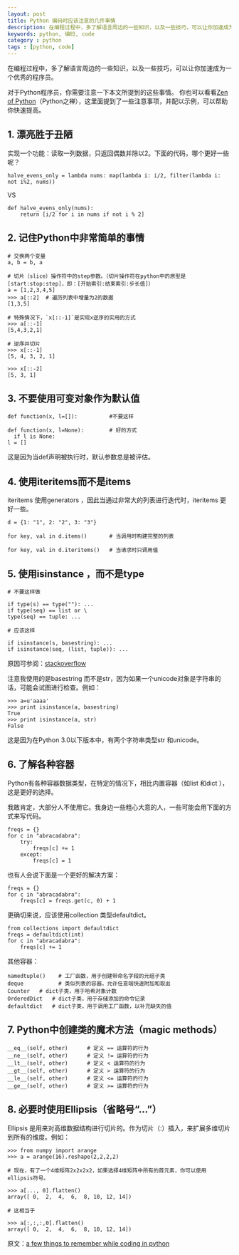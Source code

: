 ```yaml
---
layout: post
title: Python 编码时应该注意的几件事情
description: 在编程过程中，多了解语言周边的一些知识，以及一些技巧，可以让你加速成为一个优秀的程序员。对于Python程序员，你需要注意一下本文所提到的这些事情。
keywords: python, 编码, code
category : python
tags : [python, code]
---
```


在编程过程中，多了解语言周边的一些知识，以及一些技巧，可以让你加速成为一个优秀的程序员。 

对于Python程序员，你需要注意一下本文所提到的这些事情。
你也可以看看[Zen of Python](http://artifex.org/~hblanks/talks/2011/pep20_by_example.html)（Python之禅），这里面提到了一些注意事项，并配以示例，可以帮助你快速提高。 

## 1. 漂亮胜于丑陋 

实现一个功能：读取一列数据，只返回偶数并除以2。下面的代码，哪个更好一些呢？ 

    halve_evens_only = lambda nums: map(lambda i: i/2, filter(lambda i: not i%2, nums))

VS

    def halve_evens_only(nums):
        return [i/2 for i in nums if not i % 2]

## 2. 记住Python中非常简单的事情 

    # 交换两个变量
    a, b = b, a

    # 切片（slice）操作符中的step参数。（切片操作符在python中的原型是[start:stop:step]，即：[开始索引:结束索引:步长值]）
    a = [1,2,3,4,5]
    >>> a[::2]  # 遍历列表中增量为2的数据
    [1,3,5]

    # 特殊情况下，`x[::-1]`是实现x逆序的实用的方式
    >>> a[::-1]
    [5,4,3,2,1]

    # 逆序并切片
    >>> x[::-1]
    [5, 4, 3, 2, 1]

    >>> x[::-2]
    [5, 3, 1]

## 3. 不要使用可变对象作为默认值 

    def function(x, l=[]):          #不要这样

    def function(x, l=None):        # 好的方式
      if l is None:
    l = []

这是因为当def声明被执行时，默认参数总是被评估。 

## 4. 使用iteritems而不是items 

iteritems 使用generators ，因此当通过非常大的列表进行迭代时，iteritems 更好一些。 

    d = {1: "1", 2: "2", 3: "3"}

    for key, val in d.items()       # 当调用时构建完整的列表

    for key, val in d.iteritems()   # 当请求时只调用值

## 5. 使用isinstance ，而不是type 

    # 不要这样做

    if type(s) == type(""): ...
    if type(seq) == list or \
    type(seq) == tuple: ...

    # 应该这样

    if isinstance(s, basestring): ...
    if isinstance(seq, (list, tuple)): ...

原因可参阅：[stackoverflow](http://stackoverflow.com/a/1549854/504262) 

注意我使用的是basestring 而不是str，因为如果一个unicode对象是字符串的话，可能会试图进行检查。例如： 

    >>> a=u'aaaa'
    >>> print isinstance(a, basestring)
    True
    >>> print isinstance(a, str)
    False

这是因为在Python 3.0以下版本中，有两个字符串类型str 和unicode。 

## 6. 了解各种容器 

Python有各种容器数据类型，在特定的情况下，相比内置容器（如list 和dict ），这是更好的选择。 

我敢肯定，大部分人不使用它。我身边一些粗心大意的人，一些可能会用下面的方式来写代码。 

    freqs = {}
    for c in "abracadabra":
        try:
            freqs[c] += 1
        except:
            freqs[c] = 1

也有人会说下面是一个更好的解决方案： 

    freqs = {}
    for c in "abracadabra":
        freqs[c] = freqs.get(c, 0) + 1

更确切来说，应该使用collection 类型defaultdict。 

    from collections import defaultdict
    freqs = defaultdict(int)
    for c in "abracadabra":
        freqs[c] += 1

其他容器： 

    namedtuple()	# 工厂函数，用于创建带命名字段的元组子类
    deque	        # 类似列表的容器，允许任意端快速附加和取出
    Counter	  # dict子类，用于哈希对象计数
    OrderedDict	  # dict子类，用于存储添加的命令记录
    defaultdict	  # dict子类，用于调用工厂函数，以补充缺失的值

## 7. Python中创建类的魔术方法（magic methods） 

    __eq__(self, other)      # 定义 == 运算符的行为
    __ne__(self, other)      # 定义 != 运算符的行为
    __lt__(self, other)      # 定义 < 运算符的行为
    __gt__(self, other)      # 定义 > 运算符的行为
    __le__(self, other)      # 定义 <= 运算符的行为
    __ge__(self, other)      # 定义 >= 运算符的行为

## 8. 必要时使用Ellipsis（省略号“...”） 

Ellipsis 是用来对高维数据结构进行切片的。作为切片（:）插入，来扩展多维切片到所有的维度。例如： 

    >>> from numpy import arange
    >>> a = arange(16).reshape(2,2,2,2)

    # 现在，有了一个4维矩阵2x2x2x2，如果选择4维矩阵中所有的首元素，你可以使用ellipsis符号。

    >>> a[..., 0].flatten()
    array([ 0,  2,  4,  6,  8, 10, 12, 14])

    # 这相当于

    >>> a[:,:,:,0].flatten()
    array([ 0,  2,  4,  6,  8, 10, 12, 14])

原文：[a few things to remember while coding in python](http://satyajit.ranjeev.in/2012/05/17/python-a-few-things-to-remember.html) 

